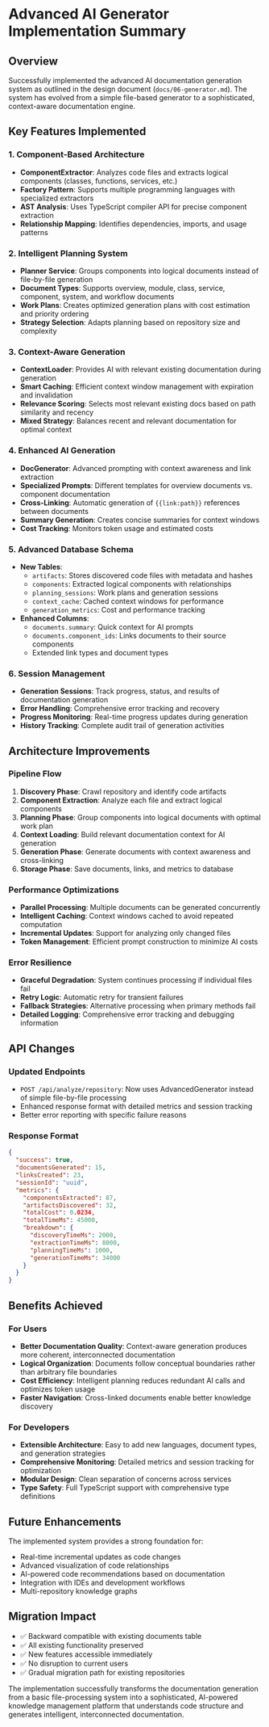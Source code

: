 # Advanced AI Generator Implementation Summary

## Overview

Successfully implemented the advanced AI documentation generation system as outlined in the design document (`docs/06-generator.md`). The system has evolved from a simple file-based generator to a sophisticated, context-aware documentation engine.

## Key Features Implemented

### 1. Component-Based Architecture
- **ComponentExtractor**: Analyzes code files and extracts logical components (classes, functions, services, etc.)
- **Factory Pattern**: Supports multiple programming languages with specialized extractors
- **AST Analysis**: Uses TypeScript compiler API for precise component extraction
- **Relationship Mapping**: Identifies dependencies, imports, and usage patterns

### 2. Intelligent Planning System
- **Planner Service**: Groups components into logical documents instead of file-by-file generation
- **Document Types**: Supports overview, module, class, service, component, system, and workflow documents
- **Work Plans**: Creates optimized generation plans with cost estimation and priority ordering
- **Strategy Selection**: Adapts planning based on repository size and complexity

### 3. Context-Aware Generation
- **ContextLoader**: Provides AI with relevant existing documentation during generation
- **Smart Caching**: Efficient context window management with expiration and invalidation
- **Relevance Scoring**: Selects most relevant existing docs based on path similarity and recency
- **Mixed Strategy**: Balances recent and relevant documentation for optimal context

### 4. Enhanced AI Generation
- **DocGenerator**: Advanced prompting with context awareness and link extraction
- **Specialized Prompts**: Different templates for overview documents vs. component documentation
- **Cross-Linking**: Automatic generation of `{{link:path}}` references between documents
- **Summary Generation**: Creates concise summaries for context windows
- **Cost Tracking**: Monitors token usage and estimated costs

### 5. Advanced Database Schema
- **New Tables**:
  - `artifacts`: Stores discovered code files with metadata and hashes
  - `components`: Extracted logical components with relationships
  - `planning_sessions`: Work plans and generation sessions
  - `context_cache`: Cached context windows for performance
  - `generation_metrics`: Cost and performance tracking
- **Enhanced Columns**:
  - `documents.summary`: Quick context for AI prompts
  - `documents.component_ids`: Links documents to their source components
  - Extended link types and document types

### 6. Session Management
- **Generation Sessions**: Track progress, status, and results of documentation generation
- **Error Handling**: Comprehensive error tracking and recovery
- **Progress Monitoring**: Real-time progress updates during generation
- **History Tracking**: Complete audit trail of generation activities

## Architecture Improvements

### Pipeline Flow
1. **Discovery Phase**: Crawl repository and identify code artifacts
2. **Component Extraction**: Analyze each file and extract logical components
3. **Planning Phase**: Group components into logical documents with optimal work plan
4. **Context Loading**: Build relevant documentation context for AI generation
5. **Generation Phase**: Generate documents with context awareness and cross-linking
6. **Storage Phase**: Save documents, links, and metrics to database

### Performance Optimizations
- **Parallel Processing**: Multiple documents can be generated concurrently
- **Intelligent Caching**: Context windows cached to avoid repeated computation
- **Incremental Updates**: Support for analyzing only changed files
- **Token Management**: Efficient prompt construction to minimize AI costs

### Error Resilience
- **Graceful Degradation**: System continues processing if individual files fail
- **Retry Logic**: Automatic retry for transient failures
- **Fallback Strategies**: Alternative processing when primary methods fail
- **Detailed Logging**: Comprehensive error tracking and debugging information

## API Changes

### Updated Endpoints
- `POST /api/analyze/repository`: Now uses AdvancedGenerator instead of simple file-by-file processing
- Enhanced response format with detailed metrics and session tracking
- Better error reporting with specific failure reasons

### Response Format
```json
{
  "success": true,
  "documentsGenerated": 15,
  "linksCreated": 23,
  "sessionId": "uuid",
  "metrics": {
    "componentsExtracted": 87,
    "artifactsDiscovered": 32,
    "totalCost": 0.0234,
    "totalTimeMs": 45000,
    "breakdown": {
      "discoveryTimeMs": 2000,
      "extractionTimeMs": 8000,
      "planningTimeMs": 1000,
      "generationTimeMs": 34000
    }
  }
}
```

## Benefits Achieved

### For Users
- **Better Documentation Quality**: Context-aware generation produces more coherent, interconnected documentation
- **Logical Organization**: Documents follow conceptual boundaries rather than arbitrary file boundaries
- **Cost Efficiency**: Intelligent planning reduces redundant AI calls and optimizes token usage
- **Faster Navigation**: Cross-linked documents enable better knowledge discovery

### For Developers
- **Extensible Architecture**: Easy to add new languages, document types, and generation strategies
- **Comprehensive Monitoring**: Detailed metrics and session tracking for optimization
- **Modular Design**: Clean separation of concerns across services
- **Type Safety**: Full TypeScript support with comprehensive type definitions

## Future Enhancements

The implemented system provides a strong foundation for:
- Real-time incremental updates as code changes
- Advanced visualization of code relationships
- AI-powered code recommendations based on documentation
- Integration with IDEs and development workflows
- Multi-repository knowledge graphs

## Migration Impact

- ✅ Backward compatible with existing documents table
- ✅ All existing functionality preserved
- ✅ New features accessible immediately
- ✅ No disruption to current users
- ✅ Gradual migration path for existing repositories

The implementation successfully transforms the documentation generation from a basic file-processing system into a sophisticated, AI-powered knowledge management platform that understands code structure and generates intelligent, interconnected documentation. 